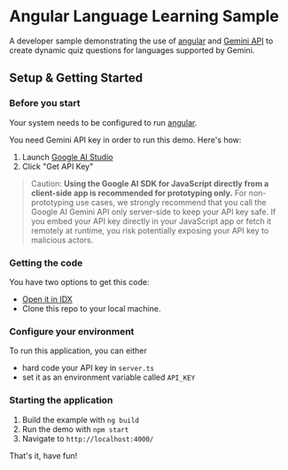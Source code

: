 # Angular Language Learning Sample
A developer sample demonstrating the use of [angular](http://angular.dev) and [Gemini API](http://ai.google.dev) to create dynamic quiz questions for languages supported by Gemini.

## Setup & Getting Started

### Before you start
Your system needs to be configured to run [angular](https://angular.dev/tools/cli/setup-local#dependencies).

You need Gemini API key in order to run this demo. Here's how:
1. Launch [Google AI Studio](https://aistudio.google.com/)
1. Click "Get API Key"

> Caution: **Using the Google AI SDK for JavaScript directly from a client-side
app is recommended for prototyping only.** For non-prototyping use cases, we
strongly recommend that you call the Google AI Gemini API only server-side to
keep your API key safe. If you embed your API key directly in your JavaScript
app or fetch it remotely at runtime, you risk potentially exposing your API key
to malicious actors.

### Getting the code
You have two options to get this code:
* [Open it in IDX](https://idx.google.com/import?url=https://github.com/google-gemini/angular-language-learning-sample)
* Clone this repo to your local machine.

### Configure your environment
To run this application, you can either
* hard code your API key in `server.ts`
* set it as an environment variable called `API_KEY`


### Starting the application
1. Build the example with `ng build`
1. Run the demo with `npm start`
1. Navigate to `http://localhost:4000/`

That's it, have fun!